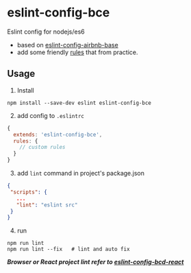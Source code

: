 # eslint-config-bce

Eslint config for nodejs/es6

- based on [eslint-config-airbnb-base](https://github.com/airbnb/javascript)
- add some friendly [rules](rules.js) that from practice.

## Usage


1. Install

```shell
npm install --save-dev eslint eslint-config-bce
```

2. add config to `.eslintrc`

```js
{
  extends: 'eslint-config-bce',
  rules: {
    // custom rules
  }
}
```


3. add `lint` command in project's package.json


```json
{
 "scripts": {
   ...
   "lint": "eslint src"
 }
}
```

4. run

```shell
npm run lint
npm run lint --fix   # lint and auto fix
```

***Browser or React project lint refer to [eslint-config-bcd-react](https://github.com/bencode/bcd-react)***
